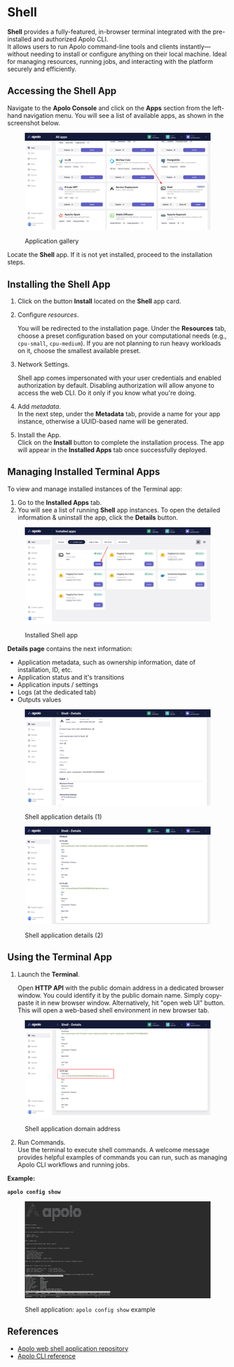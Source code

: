 # Shell

**Shell** provides a fully-featured, in-browser terminal integrated with the pre-installed and authorized Apolo CLI.\
It allows users to run Apolo command-line tools and clients instantly—without needing to install or configure anything on their local machine. Ideal for managing resources, running jobs, and interacting with the platform securely and efficiently.

## Accessing the Shell App

Navigate to the **Apolo Console** and click on the **Apps** section from the left-hand navigation menu. You will see a list of available apps, as shown in the screenshot below.

<figure><img src="../../../../.gitbook/assets/image (4).png" alt=""><figcaption><p>Application gallery</p></figcaption></figure>

Locate the **Shell** app. If it is not yet installed, proceed to the installation steps.

## Installing the Shell App

1. Click on the button **Install** located on the **Shell** app card.
2.  Configure _resources_.

    You will be redirected to the installation page. Under the **Resources** tab, choose a preset configuration based on your computational needs (e.g., `cpu-small`, `cpu-medium`). If you are not planning to run heavy workloads on it, choose the smallest available preset.
3.  Network Settings.

    Shell app comes impersonated with your user credentials and enabled authorization by default. Disabling authorization will allow anyone to access the web CLI. Do it only if you know what you're doing.
4. Add _metadata_.\
   In the next step, under the **Metadata** tab, provide a name for your app instance, otherwise a UUID-based name will be generated.
5. Install the App.\
   Click on the **Install** button to complete the installation process. The app will appear in the **Installed Apps** tab once successfully deployed.

## Managing Installed Terminal Apps

To view and manage installed instances of the Terminal app:

1. Go to the **Installed Apps** tab.
2. You will see a list of running **Shell** app instances. To open the detailed information & uninstall the app, click the **Details** button.

<figure><img src="../../../../.gitbook/assets/image (2) (1).png" alt=""><figcaption><p>Installed Shell app</p></figcaption></figure>

**Details page** contains the next information:

* Application metadata, such as ownership information, date of installation, ID, etc.
* Application status and it's transitions&#x20;
* Application inputs / settings
* Logs (at the dedicated tab)
* Outputs values

<figure><img src="../../../../.gitbook/assets/image (3) (1).png" alt=""><figcaption><p>Shell application details (1)</p></figcaption></figure>

<figure><img src="../../../../.gitbook/assets/image (4) (1).png" alt=""><figcaption><p>Shell application details (2)</p></figcaption></figure>

## Using the Terminal App

1.  Launch the **Terminal**.

    Open **HTTP API** with the public domain address in a dedicated browser window. You could identify it by the public domain name. Simply copy-paste it in new browser window. Alternatively, hit "open web UI" button. This will open a web-based shell environment in new browser tab.

<figure><img src="../../../../.gitbook/assets/image (5).png" alt=""><figcaption><p>Shell application domain address</p></figcaption></figure>

2. Run Commands.\
   Use the terminal to execute shell commands. A welcome message provides helpful examples of commands you can run, such as managing Apolo CLI workflows and running jobs.

**Example:**

<pre class="language-bash"><code class="lang-bash"><strong>apolo config show
</strong></code></pre>

<figure><img src="../../../../.gitbook/assets/image (7).png" alt=""><figcaption><p>Shell application: <code>apolo config show</code> example</p></figcaption></figure>

## References

* [Apolo web shell application repository](https://github.com/neuro-inc/web-shell)
* [Apolo CLI reference](https://app.gitbook.com/o/-MMLX64i1AQdS3ehf2Kg/s/-MOkWy7dB5MDbkSII8iF/)
